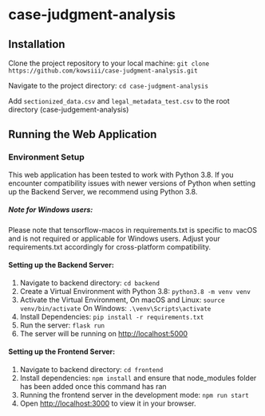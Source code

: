 # case-judgment-analysis

## Installation
Clone the project repository to your local machine: `git clone https://github.com/kowsiii/case-judgment-analysis.git`

Navigate to the project directory: `cd case-judgment-analysis`

Add `sectionized_data.csv` and `legal_metadata_test.csv` to the root directory (case-judgement-analysis)

## Running the Web Application

### Environment Setup
This web application has been tested to work with Python 3.8. 
If you encounter compatibility issues with newer versions of Python when setting up the Backend Server, we recommend using Python 3.8.

##### Note for Windows users:
Please note that tensorflow-macos in requirements.txt is specific to macOS and is not required or applicable for Windows users. Adjust your requirements.txt accordingly for cross-platform compatibility.

#### Setting up the Backend Server:
1. Navigate to backend directory: `cd backend`
2. Create a Virtual Environment with Python 3.8: `python3.8 -m venv venv`
3. Activate the Virtual Environment,
   On macOS and Linux: `source venv/bin/activate`
   On Windows: `.\venv\Scripts\activate`
4. Install Dependencies: `pip install -r requirements.txt`
5. Run the server: `flask run`
7. The server will be running on [http://localhost:5000](http://localhost:5000)

#### Setting up the Frontend Server:
1. Navigate to backend directory: `cd frontend`
2. Install dependencies: `npm install` and ensure that node_modules folder has been added once this command has ran
3. Running the frontend server in the development mode: `npm run start`
4. Open [http://localhost:3000](http://localhost:3000) to view it in your browser.

